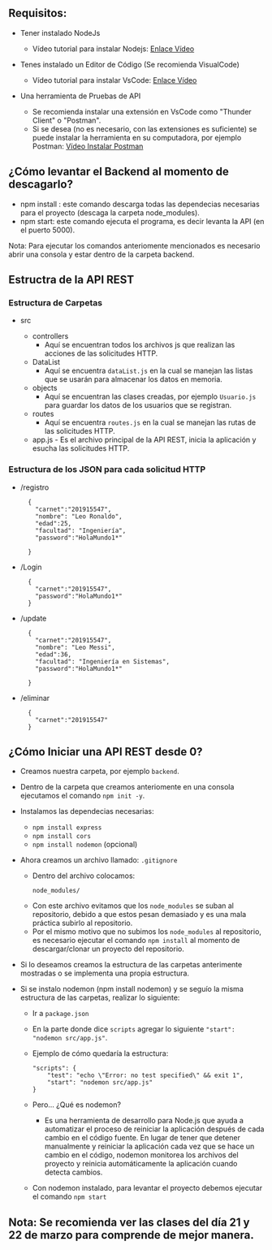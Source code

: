 ## Requisitos:
- Tener instalado NodeJs 
  - Vídeo tutorial para instalar Nodejs:  <a href="https://youtu.be/v0x1Ku5Tgac?si=hjCcf9fNVRWJ4teH" target="_blank">Enlace Vídeo</a>
- Tenes instalado un Editor de Código (Se recomienda VisualCode)
  - Vídeo tutorial para instalar VsCode:  <a href="https://youtu.be/fw9QLJ46VGQ?si=zeiwcA26q-MywPyf" target="_blank">Enlace Vídeo</a>

- Una herramienta de Pruebas de API
  - Se recomienda instalar una extensión en VsCode como "Thunder Client" o "Postman".
  - Si se desea (no es necesario, con las extensiones es suficiente) se puede instalar la herramienta en su computadora, por ejemplo Postman: <a href="https://youtu.be/xjO9pltaPLQ?si=O9zKm-u_g9qN1vjO" target="_blank">Vídeo Instalar Postman</a>

## ¿Cómo levantar el Backend al momento de descagarlo?

- npm install : este comando descarga todas las dependecias necesarias para el proyecto (descaga la carpeta node_modules).
- npm start: este comando ejecuta el programa, es decir levanta la API (en el puerto 5000).


Nota: Para ejecutar los comandos anteriomente mencionados es necesario abrir una consola y estar dentro de la carpeta backend.

## Estructra de la API REST

### Estructura de Carpetas

- src

  - controllers
    - Aquí se encuentran todos los archivos js que realizan las acciones de las solicitudes HTTP.
  - DataList
    - Aquí se encuentra ```dataList.js``` en la cual se manejan las listas que se usarán para almacenar los datos en memoria.
  - objects
    - Aquí se encuentran las clases creadas, por ejemplo ```Usuario.js``` para guardar los datos de los usuarios que se registran.
  - routes
    - Aquí se encuentra ```routes.js``` en la cual se manejan las rutas de las solicitudes HTTP.
  - app.js - Es el archivo principal de la API REST, inicia la aplicación y esucha las solicitudes HTTP.
  
### Estructura de los JSON para cada solicitud HTTP

- /registro
  ```
    {
      "carnet":"201915547",
      "nombre": "Leo Ronaldo",
      "edad":25,
      "facultad": "Ingeniería",
      "password":"HolaMundo1*"

    }
  ```
- /Login
  ```
    {
      "carnet":"201915547",
      "password":"HolaMundo1*"
    }
  ```
- /update
  ```
    {
      "carnet":"201915547",
      "nombre": "Leo Messi",
      "edad":36,
      "facultad": "Ingeniería en Sistemas",
      "password":"HolaMundo1*"

    }
  ```
- /eliminar
  ```
    {
      "carnet":"201915547"
    }
  ```

## ¿Cómo Iniciar una API REST desde 0?

- Creamos nuestra carpeta, por ejemplo ```backend```.
- Dentro de la carpeta que creamos anteriomente en una consola ejecutamos el comando ```npm init -y```.
- Instalamos las dependecias necesarias:
  - ```npm install express```
  - ```npm install cors```
  - ```npm install nodemon``` (opcional)

- Ahora creamos un archivo llamado: ```.gitignore```
  - Dentro del archivo colocamos:
    ```
    node_modules/
    ```
  - Con este archivo evitamos que los ```node_modules``` se suban al repositorio, debido a que estos pesan demasiado y es una mala práctica subirlo al repositorio.
  - Por el mismo motivo que no subimos los ```node_modules``` al repositorio, es necesario ejecutar el comando ```npm install``` al momento de descargar/clonar un proyecto del repositorio.

- Si lo deseamos creamos la estructura de las carpetas anterimente mostradas o se implementa una propia estructura. 

- Si se instalo nodemon (npm install nodemon) y se seguío la misma estructura de las carpetas, realizar lo siguiente:
  - Ir a ```package.json```
  - En la parte donde dice ```scripts``` agregar lo siguiente ```"start": "nodemon src/app.js"```.
  - Ejemplo de cómo quedaría la estructura:
    ```
    "scripts": {
        "test": "echo \"Error: no test specified\" && exit 1",
        "start": "nodemon src/app.js"
    }
    ```
  - Pero... ¿Qué es nodemon?
    - Es una herramienta de desarrollo para Node.js que ayuda a automatizar el proceso de reiniciar la aplicación después de cada cambio en el código fuente. En lugar de tener que detener manualmente y reiniciar la aplicación cada vez que se hace un cambio en el código, nodemon monitorea los archivos del proyecto y reinicia automáticamente la aplicación cuando detecta cambios.

  - Con nodemon instalado, para levantar el proyecto debemos ejecutar el comando ```npm start```

## Nota: Se recomienda ver las clases del día 21 y 22 de marzo para comprende de mejor manera. 
